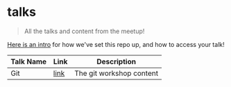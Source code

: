 # talks

> All the talks and content from the meetup!

[Here is an intro][gitpitch-asset] for how we've set this repo up, and how to access your talk!

| Talk Name   | Link         | Description              |
|-------------|--------------|--------------------------|
| Git         | [link][git]  | The git workshop content |

[git]: https://gitpitch.com/codeyql/talks/master?p=git#/

[gitpitch-asset]: https://github.com/gitpitch/gitpitch/wiki/Asset-Sharing
